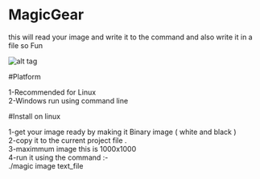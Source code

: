 # MagicGear
this will read your image and write it to the command and also write it in a file so Fun

![alt tag](https://raw.github.com/aa-ahmed-aa/MagicGear/screenshot.png)



#Platform

1-Recommended for Linux <br/>
2-Windows run using command line <br/>



#Install on linux 

1-get your image ready by making it Binary image ( white and black )<br/>
2-copy it to the current project file .<br/>
3-maximmum image this is 1000x1000 <br/>
4-run it using the command :-                                                 <br/>                                                        ./magic image text_file 
